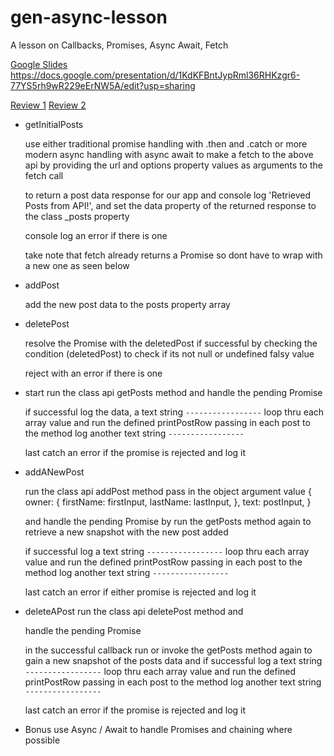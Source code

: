 # gen-async-lesson
A lesson on Callbacks, Promises, Async Await, Fetch

[Google Slides](https://docs.google.com/presentation/d/1KdKFBntJypRml36RHKzgr6-77YS5rh9wR229eErNW5A/edit#slide=id.p1)
https://docs.google.com/presentation/d/1KdKFBntJypRml36RHKzgr6-77YS5rh9wR229eErNW5A/edit?usp=sharing

[Review 1](https://docs.google.com/document/d/1Clq7qX5FF2fm25ZsD31glVYwfMWf8u-AqyylnU6eKNo/edit)
[Review 2](https://docs.google.com/document/d/1L8n5f8Hs36hDK0U0-Hr1oiHaKKZ8cSH3Upepz3zmIiI/edit)

-   getInitialPosts 
  
    use either traditional promise handling with .then and .catch or more modern async
    handling with async await to make a fetch to the above api
    by providing the url and options property values as arguments to the fetch call

    to return a post data response for our app and
    console log 'Retrieved Posts from API!', and set the data property of the
    returned response to the class _posts property
    
    console log an error if there is one
    
    take note that fetch already returns a Promise so dont have to
    wrap with a new one as seen below

- addPost
  
  add the new post data to the posts property array

- deletePost

   resolve the Promise with the deletedPost if successful
   by checking the condition (deletedPost) to check if its not null
   or undefined falsy value
   
   reject with an error if there is one

- start
    run the class api getPosts method and handle the pending Promise
  
    if successful log the data, a text string `-----------------`
    loop thru each array value and run the defined printPostRow
    passing in each post to the method
    log another text string `-----------------`
  
    last catch an error if the promise is rejected and log it

- addANewPost
   
    run the class api addPost method
    pass in the object argument value
    {
      owner: {
        firstName: firstInput,
        lastName: lastInput,
      },
      text: postInput,
    }
    
    and handle the pending Promise by
    run the getPosts method again to retrieve a new snapshot with the new post added
    
    if successful log a text string `-----------------`
    loop thru each array value and run the defined printPostRow
    passing in each post to the method
     log another text string `-----------------`
    
    last catch an error if either promise is rejected and log it

- deleteAPost
    run the class api deletePost method and
  
    handle the pending Promise
    
    in the successful callback run or invoke the getPosts method again
    to gain a new snapshot of the posts data and
    if successful log a text string `-----------------`
    loop thru each array value and run the defined printPostRow
    passing in each post to the method
    log another text string `-----------------`
    
    last catch an error if the promise is rejected and log it

- Bonus use Async / Await to handle Promises and chaining where possible